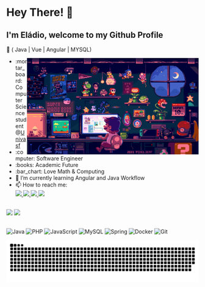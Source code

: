 # Hey There! 👋

## I'm Eládio, welcome to my Github Profile
:dart: ( Java | Vue | Angular | MYSQL)

<div id="about-me">
    <ul>
        <img align="right" width="450" height="253" src="./assets/progamming.gif" alt="Imagem">
        <li>:mortar_board: Computer Science student @<a href="https://portais.univasf.edu.br/ccicomp">Univasf</a></li>
        <li>:computer: Software Engineer</li>
        <li>:books: Academic Future</li>
        <li>:bar_chart: Love Math & Computing</li>
        <li>🔭  I’m currently learning Angular and Java Workflow</li>
        <li>📫 How to reach me: <br/>
            <a href="https://www.linkedin.com/in/eladio-leal-alves-642779182/">
                <img src="https://img.shields.io/badge/LinkedIn-813bb5?style=for-the-badge&logo=LinkedIn&logoColor=%23FFF&labelColor=%23663399&color=%23663399" />
            </a>
            <a href="https://www.instagram.com/eladio_leal.java/">
                <img src="https://img.shields.io/badge/Instagram-%7a3fba.svg?style=for-the-badge&logo=Instagram&logoColor=%23FFF&labelColor=%23663399&color=%23663399" />
            </a>
            <a href="https://twitter.com/Sr_Rico1">
                <img src="https://img.shields.io/twitter/url?url=https%3A%2F%2Ftwitter.com%2FSr_Rico1&style=for-the-badge&logo=X&logoColor=%23FFF&labelColor=%23663399&color=%23663399" />
            </a>
            <a href="https://http.cat/404">
                <img src="https://img.shields.io/badge/my website-000?style=for-the-badge&logoColor=%23FFF&labelColor=%23663399&color=%23663399" />
            </a>
        </li>
    </ul>
</div>

<br/>

<div id="github-stats">
    <img width="49.5%" src="https://github-readme-stats.vercel.app/api?username=eladiolink&hide_border=true&show_icons=true&card_width=320&include_all_commits=false&count_private=true&line_height=24&text_color=ffffff&icon_color=ffffff&bg_color=0,833ab4,5851db,405de6&title_color=ffffff"> 
    <img width="49%" src="https://github-readme-stats.vercel.app/api/top-langs/?username=eladiolink&hide=html&hide_border=true&card_width=320&card_height=200&layout=compact&langs_count=4&line_height=20&text_color=ffffff&icon_color=ffffff&bg_color=0,833ab4,5851db,405de6&title_color=ffffff">
</div>

<br/>

<!-- ## My interests -->
![Java](https://img.shields.io/badge/java-813bb5?style=for-the-badge&logo=openjdk&logoColor=white)
![PHP](https://img.shields.io/badge/php-7a3fba?style=for-the-badge&logo=php&logoColor=white)
![JavaScript](https://img.shields.io/badge/javascript-7343c0?style=for-the-badge&logo=javascript&logoColor=white)
![MySQL](https://img.shields.io/badge/mysql-6c46c5?style=for-the-badge&logo=mysql&logoColor=white)
![Spring](https://img.shields.io/badge/spring-654acb?style=for-the-badge&logo=spring&logoColor=white)
![Docker](https://img.shields.io/badge/docker-5d4ed0?style=for-the-badge&logo=docker&logoColor=white)
![Git](https://img.shields.io/badge/git-5652d6?style=for-the-badge&logo=git&logoColor=white)

![Snake animation](https://github.com/Eladiolink/Eladiolink/blob/output/github-contribution-grid-snake-dark.svg)